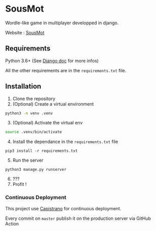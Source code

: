 # SousMot

Wordle-like game in multiplayer developped in django.

Website : [SousMot](https://motus.srvz-webapp.he-arc.ch/)

## Requirements

Python 3.6+ (See [Django doc](https://docs.djangoproject.com/en/3.2/releases/3.2/#python-compatibility) for more infos)

All the other requirements are in the `requirements.txt` file.

## Installation

1. Clone the repository
2. (Optional) Create a virtual environment
```bash
python3 -m venv .venv
```
3. (Optional) Activate the virtual env
```bash
source .venv/bin/activate 
```
4. Install the dependance in the `requirements.txt` file
```
pip3 install -r requirements.txt
```
5. Run the server
```
python3 manage.py runserver
```
6. ???
7. Profit !

### Continuous Deployment

This project use [Capistrano](https://capistranorb.com/) for continuous deployment.

Every commit on `master` publish it on the production server via GitHub Action
